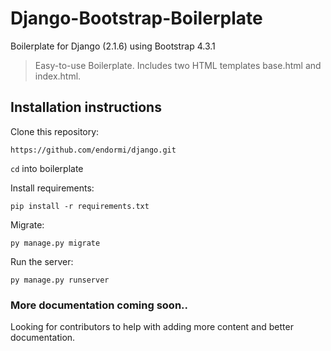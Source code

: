 # Django-Bootstrap-Boilerplate

Boilerplate for Django (2.1.6) using Bootstrap 4.3.1

> Easy-to-use Boilerplate. Includes two HTML templates base.html and index.html.

## Installation instructions

Clone this repository:

```
https://github.com/endormi/django.git
```

`cd` into boilerplate

Install requirements:

```
pip install -r requirements.txt
```

Migrate:

```
py manage.py migrate
```

Run the server:

```
py manage.py runserver
```

### More documentation coming soon..

Looking for contributors to help with adding more content and better documentation.
